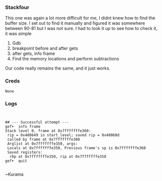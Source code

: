 ### Stackfour 

This one was again a lot more difficult for me, I didnt knew how to find the buffer size.
I set out to find it manually and figured it was somewhere between 90-81 but I was not sure.
I had to look it up to see how to check it, it was simple
1. Gdb
2. breakpoint before and after gets
3. after gets, info frame
4. Find the memory locations and perform subtractions

Our code really remains the same, and it just works. 


### Creds
```
None
```

### Logs
```


## --- Successful attempt ---
gef➤  info frame
Stack level 0, frame at 0x7fffffffe360:
 rip = 0x400649 in start_level; saved rip = 0x40068d
 called by frame at 0x7fffffffe380
 Arglist at 0x7fffffffe350, args: 
 Locals at 0x7fffffffe350, Previous frame's sp is 0x7fffffffe360
 Saved registers:
  rbp at 0x7fffffffe350, rip at 0x7fffffffe358
gef➤  quit


```

 ~Kurama
